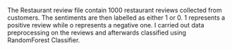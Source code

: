 The Restaurant review file contain 1000 restaurant reviews collected from customers. 
The sentiments are then labelled as either 1 or 0. 1 represents a positive review while o represents a negative one.
I carried out data preprocessing on the reviews and afterwards classified using RandomForest Classifier.
